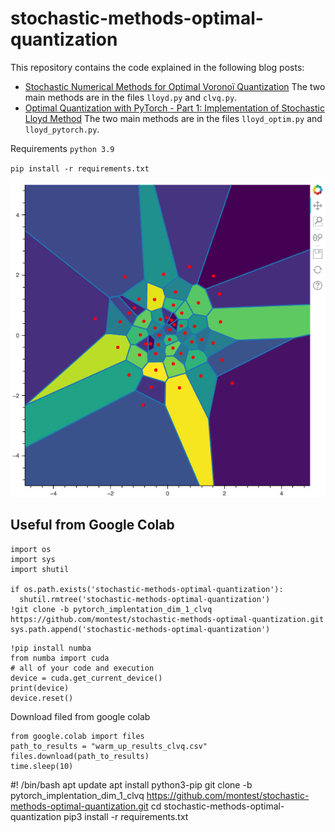 stochastic-methods-optimal-quantization
======

This repository contains the code explained in the following blog posts:
- [Stochastic Numerical Methods for Optimal Voronoï Quantization](http://montest.github.io/2022/02/13/StochasticMethodsForOptimQuantif/) 
The two main methods are in the files ``lloyd.py`` and ``clvq.py``.
- [Optimal Quantization with PyTorch - Part 1: Implementation of Stochastic Lloyd Method](http://montest.github.io/2023/06/12/StochasticMethodsForOptimQuantifWithPyTorchPart2/) 
The two main methods are in the files ``lloyd_optim.py`` and ``lloyd_pytorch.py``.


Requirements `python 3.9`

``pip install -r requirements.txt``

![><](my_gif.gif)


Useful from Google Colab
-------------

```
import os
import sys
import shutil

if os.path.exists('stochastic-methods-optimal-quantization'):
  shutil.rmtree('stochastic-methods-optimal-quantization')
!git clone -b pytorch_implentation_dim_1_clvq https://github.com/montest/stochastic-methods-optimal-quantization.git
sys.path.append('stochastic-methods-optimal-quantization')
```

```
!pip install numba
from numba import cuda
# all of your code and execution
device = cuda.get_current_device() 
print(device)
device.reset()
```

Download filed from google colab
```
from google.colab import files
path_to_results = "warm_up_results_clvq.csv"
files.download(path_to_results)
time.sleep(10)
```
 #! /bin/bash
apt update
apt install python3-pip
git clone -b pytorch_implentation_dim_1_clvq https://github.com/montest/stochastic-methods-optimal-quantization.git
cd stochastic-methods-optimal-quantization
pip3 install -r requirements.txt
```